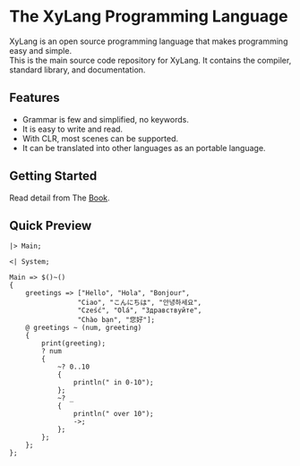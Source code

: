 # The XyLang Programming Language
XyLang is an open source programming language that makes programming easy and simple.  
This is the main source code repository for XyLang. It contains the compiler, standard library, and documentation.

## Features
+ Grammar is few and simplified, no keywords.
+ It is easy to write and read.
+ With CLR, most scenes can be supported.
+ It can be translated into other languages as an portable language.

## Getting Started
Read detail from The [Book]().

## Quick Preview
    |> Main;

    <| System;

    Main => $()~()  
    {
        greetings => ["Hello", "Hola", "Bonjour",
                     "Ciao", "こんにちは", "안녕하세요",
                     "Cześć", "Olá", "Здравствуйте",
                     "Chào bạn", "您好"];
        @ greetings ~ (num, greeting)
        {
            print(greeting);
            ? num 
            {
                ~? 0..10 
                {
                    println(" in 0-10");
                };
                ~? _
                {
                    println(" over 10");
                    ->;
                };
            };
        };
    };